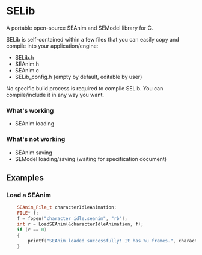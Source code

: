 # SELib

A portable open-source SEAnim and SEModel library for C.

SELib is self-contained within a few files that you can easily copy and compile into your application/engine:

 - SELib.h
 - SEAnim.h
 - SEAnim.c
 - SELib_config.h (empty by default, editable by user)

No specific build process is required to compile SELib. You can compile/include it in any way you want.

### What's working

 - SEAnim loading

### What's not working

 - SEAnim saving
 - SEModel loading/saving (waiting for specification document)

## Examples

### Load a SEAnim

```cpp
    SEAnim_File_t characterIdleAnimation;
    FILE* f;
    f = fopen("character_idle.seanim", "rb");
    int r = LoadSEAnim(&characterIdleAnimation, f);
    if (r == 0)
    {
        printf("SEAnim loaded successfully! It has %u frames.", characterIdleAnimation.header.frameCount);
    }
```